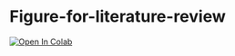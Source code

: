 # Figure-for-literature-review
[![Open In Colab](https://colab.research.google.com/assets/colab-badge.svg)](
https://colab.research.google.com/github/wjSong61/Figure-for-literature-review/blob/main/Figure%20for%20literature%20review.ipynb)
